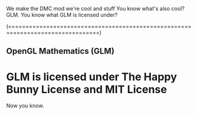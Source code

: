 We make the DMC mod we're cool and stuff You know what's also cool? GLM. You know what GLM is licensed under? 

(================================================================================)

OpenGL Mathematics (GLM)
--------------------------------------------------------------------------------
GLM is licensed under The Happy Bunny License and MIT License
================================================================================

Now you know.
